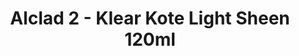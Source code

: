 ---
layout: product
title: "Alclad 2 - Klear Kote Light Sheen 120ml"
price: "TBA" 
desc: "Metalizer boja"
img_path: "/assets/img/ALC311.webp"
brand: "N/A"
available: false
special_offer: false
new: false
soon: false
cat: "040000"
subcat: "040300"
subsubcat: "0N/A"
sifra: "ALC311"
popular: false
---